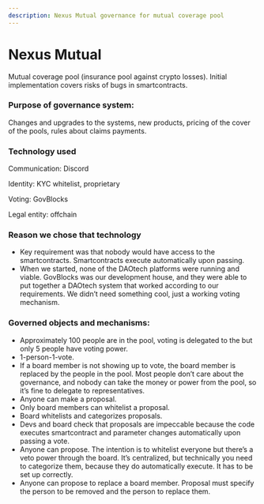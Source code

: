 ```yaml
---
description: Nexus Mutual governance for mutual coverage pool
---
```


# Nexus Mutual

Mutual coverage pool \(insurance pool against crypto losses\). Initial implementation covers risks of bugs in smartcontracts.

### Purpose of governance system:

Changes and upgrades to the systems, new products, pricing of the cover of the pools, rules about claims payments.

### Technology used

Communication: Discord

Identity: KYC whitelist, proprietary

Voting: GovBlocks

Legal entity: offchain

### Reason we chose that technology

* Key requirement was that nobody would have access to the smartcontracts. Smartcontracts execute automatically upon passing.
* When we started, none of the DAOtech platforms were running and viable. GovBlocks was our development house, and they were able to put together a DAOtech system that worked according to our requirements. We didn’t need something cool, just a working voting mechanism.

### Governed objects and mechanisms:

* Approximately 100 people are in the pool, voting is delegated to the but only 5 people have voting power.
* 1-person-1-vote.
* If a board member is not showing up to vote, the board member is replaced by the people in the pool. Most people don’t care about the governance, and nobody can take the money or power from the pool, so it’s fine to delegate to representatives.
* Anyone can make a proposal.
* Only board members can whitelist a proposal.
* Board whitelists and categorizes proposals.
* Devs and board check that proposals are impeccable because the code executes smartcontract and parameter changes automatically upon passing a vote.
* Anyone can propose. The intention is to whitelist everyone but there’s a veto power through the board. It’s centralized, but technically you need to categorize them, because they do automatically execute. It has to be set up correctly.
* Anyone can propose to replace a board member. Proposal must specify the person to be removed and the person to replace them. 

